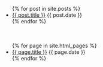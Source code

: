 <ul>
  {% for post in site.posts %}
    <li>
      <a href=".{{ post.url }}">{{ post.title }}</a>
      {{ post.date }}
    </li>
  {% endfor %}
</ul>　　

<ul>
  {% for page in site.html_pages %}
    <li>
      <a href=".{{ page.url }}">{{ page.title }}</a>
      {{ page.date }}
    </li>
  {% endfor %}
</ul>　　
